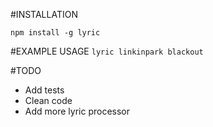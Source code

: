 #INSTALLATION

`npm install -g lyric`

#EXAMPLE USAGE
`lyric linkinpark blackout`

#TODO
* Add tests
* Clean code
* Add more lyric processor